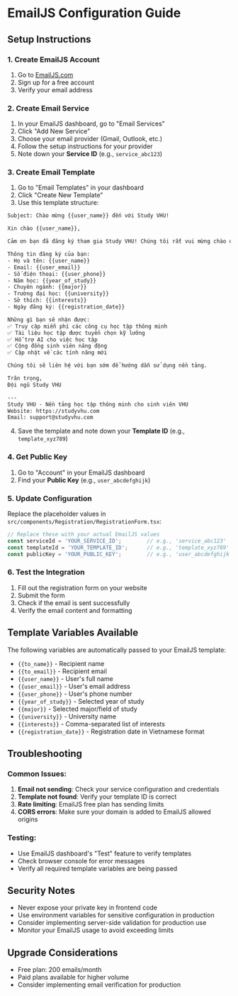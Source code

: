 # EmailJS Configuration Guide

## Setup Instructions

### 1. Create EmailJS Account
1. Go to [EmailJS.com](https://www.emailjs.com/)
2. Sign up for a free account
3. Verify your email address

### 2. Create Email Service
1. In your EmailJS dashboard, go to "Email Services"
2. Click "Add New Service"
3. Choose your email provider (Gmail, Outlook, etc.)
4. Follow the setup instructions for your provider
5. Note down your **Service ID** (e.g., `service_abc123`)

### 3. Create Email Template
1. Go to "Email Templates" in your dashboard
2. Click "Create New Template"
3. Use this template structure:

```html
Subject: Chào mừng {{user_name}} đến với Study VHU!

Xin chào {{user_name}},

Cảm ơn bạn đã đăng ký tham gia Study VHU! Chúng tôi rất vui mừng chào đón bạn vào cộng đồng học tập thông minh.

Thông tin đăng ký của bạn:
- Họ và tên: {{user_name}}
- Email: {{user_email}}
- Số điện thoại: {{user_phone}}
- Năm học: {{year_of_study}}
- Chuyên ngành: {{major}}
- Trường đại học: {{university}}
- Sở thích: {{interests}}
- Ngày đăng ký: {{registration_date}}

Những gì bạn sẽ nhận được:
✅ Truy cập miễn phí các công cụ học tập thông minh
✅ Tài liệu học tập được tuyển chọn kỹ lưỡng
✅ Hỗ trợ AI cho việc học tập
✅ Cộng đồng sinh viên năng động
✅ Cập nhật về các tính năng mới

Chúng tôi sẽ liên hệ với bạn sớm để hướng dẫn sử dụng nền tảng.

Trân trọng,
Đội ngũ Study VHU

---
Study VHU - Nền tảng học tập thông minh cho sinh viên VHU
Website: https://studyvhu.com
Email: support@studyvhu.com
```

4. Save the template and note down your **Template ID** (e.g., `template_xyz789`)

### 4. Get Public Key
1. Go to "Account" in your EmailJS dashboard
2. Find your **Public Key** (e.g., `user_abcdefghijk`)

### 5. Update Configuration
Replace the placeholder values in `src/components/Registration/RegistrationForm.tsx`:

```typescript
// Replace these with your actual EmailJS values
const serviceId = 'YOUR_SERVICE_ID';        // e.g., 'service_abc123'
const templateId = 'YOUR_TEMPLATE_ID';      // e.g., 'template_xyz789'  
const publicKey = 'YOUR_PUBLIC_KEY';        // e.g., 'user_abcdefghijk'
```

### 6. Test the Integration
1. Fill out the registration form on your website
2. Submit the form
3. Check if the email is sent successfully
4. Verify the email content and formatting

## Template Variables Available

The following variables are automatically passed to your EmailJS template:

- `{{to_name}}` - Recipient name
- `{{to_email}}` - Recipient email
- `{{user_name}}` - User's full name
- `{{user_email}}` - User's email address
- `{{user_phone}}` - User's phone number
- `{{year_of_study}}` - Selected year of study
- `{{major}}` - Selected major/field of study
- `{{university}}` - University name
- `{{interests}}` - Comma-separated list of interests
- `{{registration_date}}` - Registration date in Vietnamese format

## Troubleshooting

### Common Issues:
1. **Email not sending**: Check your service configuration and credentials
2. **Template not found**: Verify your template ID is correct
3. **Rate limiting**: EmailJS free plan has sending limits
4. **CORS errors**: Make sure your domain is added to EmailJS allowed origins

### Testing:
- Use EmailJS dashboard's "Test" feature to verify templates
- Check browser console for error messages
- Verify all required template variables are being passed

## Security Notes
- Never expose your private key in frontend code
- Use environment variables for sensitive configuration in production
- Consider implementing server-side validation for production use
- Monitor your EmailJS usage to avoid exceeding limits

## Upgrade Considerations
- Free plan: 200 emails/month
- Paid plans available for higher volume
- Consider implementing email verification for production